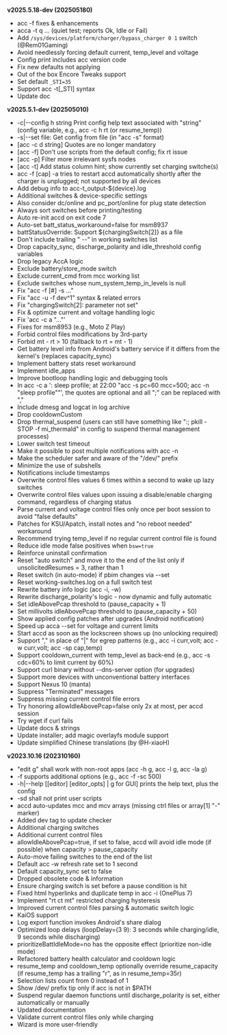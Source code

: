 **v2025.5.18-dev (202505180)**
- acc -f fixes & enhancements
- acca -t q ... (quiet test; reports Ok, Idle or Fail)
- Add `/sys/devices/platform/charger/bypass_charger 0 1` switch (@Rem01Gaming)
- Avoid needlessly forcing default current, temp_level and voltage
- Config print includes acc version code
- Fix new defaults not applying
- Out of the box Encore Tweaks support
- Set default `_STI=35`
- Support acc -t[_STI] syntax
- Update doc

**v2025.5.1-dev (202505010)**
- -c|--config h string   Print config help text associated with "string" (config variable, e.g., acc -c h rt (or resume_temp))
- -s|--set file: Get config from file (in "acc -s" format)
- [acc -c d string] Quotes are no longer mandatory
- [acc -f] Don't use scripts from the default config; fix rt issue
- [acc -p] Filter more irrelevant sysfs nodes
- [acc -t] Add status column hint; show currently set charging switche(s)
- acc -f [cap] -a tries to restart accd automatically shortly after the charger is unplugged; not supported by all devices
- Add debug info to acc-t_output-${device}.log
- Additional switches & device-specific settings
- Also consider dc/online and pc_port/online for plug state detection
- Always sort switches before printing/testing
- Auto re-init accd on exit code 7
- Auto-set batt_status_workaround=false for msm8937
- battStatusOverride: Support ${chargingSwitch[2]} as a file
- Don't include trailing " --" in working switches list
- Drop capacity_sync, discharge_polarity and idle_threshold config variables
- Drop legacy AccA logic
- Exclude battery/store_mode switch
- Exclude current_cmd from mcc working list
- Exclude switches whose num_system_temp_in_levels is null
- Fix "acc -f [#] -s ..."
- Fix "acc -u -f dev^1" syntax & related errors
- Fix "chargingSwitch[2]: parameter not set"
- Fix & optimize current and voltage handling logic
- Fix 'acc -c a "..."'
- Fixes for msm8953 (e.g., Moto Z Play)
- Forbid control files modifications by 3rd-party
- Forbid mt - rt > 10 (fallback to rt = mt - 1)
- Get battery level info from Android's battery service if it differs from the kernel's (replaces capacity_sync)
- Implement battery stats reset workaround
- Implement idle_apps
- Improve bootloop handling logic and debugging tools
- In acc -c a ': sleep profile; at 22:00 "acc -s pc=60 mcc=500; acc -n \"sleep profile\""', the quotes are optional and all ";" can be replaced with ","
- Include dmesg and logcat in log archive
- Drop cooldownCustom
- Drop thermal_suspend (users can still have something like ":; pkill -STOP -f mi_thermald" in config to suspend thermal management processes)
- Lower switch test timeout
- Make it possible to post multiple notifications with acc -n
- Make the scheduler safer and aware of the "/dev/" prefix
- Minimize the use of subshells
- Notifications include timestamps
- Overwrite control files values 6 times within a second to wake up lazy switches
- Overwrite control files values upon issuing a disable/enable charging command, regardless of charging status
- Parse current and voltage control files only once per boot session to avoid "false defaults"
- Patches for KSU/Apatch, install notes and "no reboot needed" workaround
- Recommend trying temp_level if no regular current control file is found
- Reduce idle mode false positives when `bsw=true`
- Reinforce uninstall confirmation
- Reset "auto switch" and move it to the end of the list only if unsolicitedResumes = 3, rather than 1
- Reset switch (in auto-mode) if pbim changes via --set
- Reset working-switches.log on a full switch test
- Rewrite battery info logic (acc -i, -w)
- Rewrite discharge_polarity's logic - now dynamic and fully automatic
- Set idleAbovePcap threshold to (pause_capacity + 1)
- Set millivolts idleAbovePcap threshold to (pause_capacity + 50)
- Show applied config patches after upgrades (Android notification)
- Speed up acca --set for voltage and current limits
- Start accd as soon as the lockscreen shows up (no unlocking required)
- Support "," in place of "|" for egrep patterns (e.g., acc -i curr,volt; acc -w curr,volt; acc -sp cap,temp)
- Support cooldown_current with temp_level as back-end (e.g., acc -s cdc=60% to limit current by 60%)
- Support curl binary without --dns-server option (for upgrades)
- Support more devices with unconventional battery interfaces
- Support Nexus 10 (manta)
- Suppress "Terminated" messages
- Suppress missing current control file errors
- Try honoring allowIdleAbovePcap=false only 2x at most, per accd session
- Try wget if curl fails
- Update docs & strings
- Update installer; add magic overlayfs module support
- Update simplified Chinese translations (by @H-xiaoH)

**v2023.10.16 (202310160)**
- "edit g" shall work with non-root apps (acc -h g, acc -l g, acc -la g)
- -f supports additional options (e.g., acc -f -sc 500)
- -h|--help [[editor] [editor_opts] | g for GUI] prints the help text, plus the config
- -sd shall not print user scripts
- accd auto-updates mcc and mcv arrays (missing ctrl files or array[1] "-" marker)
- Added dev tag to update checker
- Additional charging switches
- Additional current control files
- allowIdleAbovePcap=true, if set to false, accd will avoid idle mode (if possible) when capacity > pause_capacity
- Auto-move failing switches to the end of the list
- Default acc -w refresh rate set to 1 second
- Default capacity_sync set to false
- Dropped obsolete code & information
- Ensure charging switch is set before a pause condition is hit
- Fixed html hyperlinks and duplicate temp in acc -i (OnePlus 7)
- Implement "rt ct mt" restricted charging hysteresis
- Improved current control files parsing & automatic switch logic
- KaiOS support
- Log export function invokes Android's share dialog
- Optimized loop delays (loopDelay=(3 9): 3 seconds while charging/idle, 9 seconds while discharging)
- prioritizeBattIdleMode=no has the opposite effect (prioritize non-idle mode)
- Refactored battery health calculator and cooldown logic
- resume_temp and cooldown_temp optionally override resume_capacity (if resume_temp has a trailing "r", as in resume_temp=35r)
- Selection lists count from 0 instead of 1
- Show /dev/ prefix tip only if acc is not in $PATH
- Suspend regular daemon functions until discharge_polarity is set, either automatically or manually
- Updated documentation
- Validate current control files only while charging
- Wizard is more user-friendly
